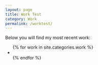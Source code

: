 ```yaml
---
layout: page
title: Work Test
category: Work
permalink: /worktest/
---
```


<main>
    <p>Below you will find my most recent work:</p>
    <!-- <h5>Filter</h5> -->
    <ul class="work_list">
        {% for work in site.categories.work %}
            <li class="fade_in" style="background-image: url('{{work.thumb}}')">
                <a class="work_thumb" href="{{site.baseurl}}{{work.url}}">
                </a>
            </li>
        {% endfor %}
    </ul>
</main>